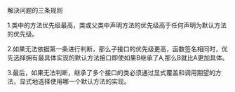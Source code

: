 解決问题的三条规则

1.类中的方法优先级最高，类或父类中声明方法的优先级高于任何声明为默认方法的优先级。

2.如果无法依据第一条进行判断，那么子接口的优先级更高，函数签名相同时，优先选择拥有最具体实现的默认方法接口即使如果B继承了A,那么B就比A更加具体。

3.最后，如果无法判断，继承了多个接口的类必须通过显式覆盖和调用期望的方法，显式地选择使用哪一个默认方法的实现。